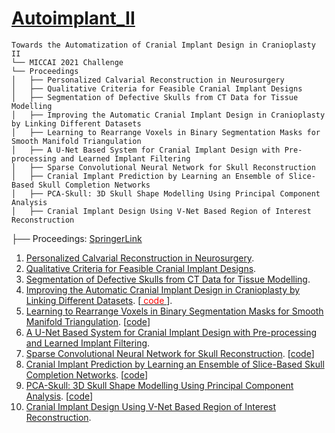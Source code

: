 # [Autoimplant_II](https://autoimplant2021.grand-challenge.org/)

```
Towards the Automatization of Cranial Implant Design in Cranioplasty II 
└── MICCAI 2021 Challenge
└── Proceedings  
│   ├── Personalized Calvarial Reconstruction in Neurosurgery
│   ├── Qualitative Criteria for Feasible Cranial Implant Designs
│   ├── Segmentation of Defective Skulls from CT Data for Tissue Modelling
│   ├── Improving the Automatic Cranial Implant Design in Cranioplasty by Linking Different Datasets
│   ├── Learning to Rearrange Voxels in Binary Segmentation Masks for Smooth Manifold Triangulation
│   ├── A U-Net Based System for Cranial Implant Design with Pre-processing and Learned Implant Filtering
│   ├── Sparse Convolutional Neural Network for Skull Reconstruction
│   ├── Cranial Implant Prediction by Learning an Ensemble of Slice-Based Skull Completion Networks
│   ├── PCA-Skull: 3D Skull Shape Modelling Using Principal Component Analysis
│   ├── Cranial Implant Design Using V-Net Based Region of Interest Reconstruction
```

├── Proceedings: [SpringerLink](https://link.springer.com/book/10.1007/978-3-030-92652-6)     
01. [Personalized Calvarial Reconstruction in Neurosurgery](https://link.springer.com/chapter/10.1007/978-3-030-92652-6_1).
02. [Qualitative Criteria for Feasible Cranial Implant Designs](https://link.springer.com/chapter/10.1007/978-3-030-92652-6_2).
03. [Segmentation of Defective Skulls from CT Data for Tissue Modelling](https://link.springer.com/chapter/10.1007/978-3-030-92652-6_3).
04. [Improving the Automatic Cranial Implant Design in Cranioplasty by Linking Different Datasets](https://link.springer.com/chapter/10.1007/978-3-030-92652-6_4). [[<span style="color:red"> code </span>](https://github.com/MWod/AutoImplant_2021)].
6. [Learning to Rearrange Voxels in Binary Segmentation Masks for Smooth Manifold Triangulation](https://link.springer.com/chapter/10.1007/978-3-030-92652-6_5). [[code](https://github.com/Jianningli/voxel_rearrangement)]
7. [A U-Net Based System for Cranial Implant Design with Pre-processing and Learned Implant Filtering](https://link.springer.com/chapter/10.1007/978-3-030-92652-6_6).
8. [Sparse Convolutional Neural Network for Skull Reconstruction](https://link.springer.com/chapter/10.1007/978-3-030-92652-6_7). [[code](https://github.com/akroviakov/SparseSkullCompletion)]
9. [Cranial Implant Prediction by Learning an Ensemble of Slice-Based Skull Completion Networks](https://link.springer.com/chapter/10.1007/978-3-030-92652-6_8). [[code](https://github.com/YouJianFengXue/Cranial-implant-prediction-by-learning-an-ensemble-of-slice-based-skull-completion-networks)]
10. [PCA-Skull: 3D Skull Shape Modelling Using Principal Component Analysis](https://link.springer.com/chapter/10.1007/978-3-030-92652-6_9). [[code](https://github.com/1eiyu/ShapePrior)]
11. [Cranial Implant Design Using V-Net Based Region of Interest Reconstruction](https://link.springer.com/chapter/10.1007/978-3-030-92652-6_10).

